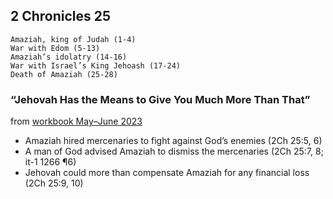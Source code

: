 ## 2 Chronicles 25

```
Amaziah, king of Judah (1-4)
War with Edom (5-13)
Amaziah’s idolatry (14-16)
War with Israel’s King Jehoash (17-24)
Death of Amaziah (25-28)
```

### “Jehovah Has the Means to Give You Much More Than That”

from [workbook May–June 2023](https://www.jw.org/en/library/jw-meeting-workbook/may-june-2023-mwb/Life-and-Ministry-Meeting-Schedule-for-May-22-28-2023/Jehovah-Has-the-Means-to-Give-You-Much-More-Than-That/)

- Amaziah hired mercenaries to fight against God’s enemies (2Ch 25:5, 6)
- A man of God advised Amaziah to dismiss the mercenaries (2Ch 25:7, 8; it-1 1266 ¶6)
- Jehovah could more than compensate Amaziah for any financial loss (2Ch 25:9, 10)
